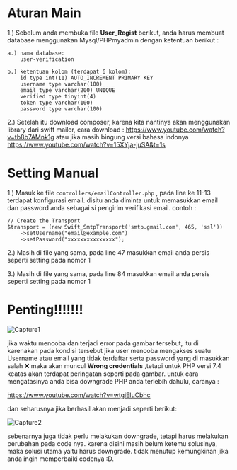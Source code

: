 # Aturan Main
1.) Sebelum anda membuka file **User_Regist** berikut, anda harus membuat database menggunakan Mysql/PHPmyadmin dengan ketentuan berikut :

    a.) nama database:
        user-verification

    b.) ketentuan kolom (terdapat 6 kolom):
        id type int(11) AUTO_INCREMENT PRIMARY KEY
        username type varchar(100)
        email type varchar(200) UNIQUE
        verified type tinyint(4)
        token type varchar(100)
        password type varchar(100)
        
2.) Setelah itu download composer, karena kita nantinya akan menggunakan library dari swift mailer, cara download : https://www.youtube.com/watch?v=tb8b7AMnk1g atau jika masih bingung versi bahasa indonya https://www.youtube.com/watch?v=15XYja-juSA&t=1s

# Setting Manual 
1.) Masuk ke file `controllers/emailController.php` , pada line ke 11-13 terdapat konfigurasi email. disitu anda diminta untuk memasukkan email dan password anda sebagai si pengirim verifikasi email. contoh :

    // Create the Transport
    $transport = (new Swift_SmtpTransport('smtp.gmail.com', 465, 'ssl'))
        ->setUsername("email@example.com")
        ->setPassword("xxxxxxxxxxxxxxx");

2.) Masih di file yang sama, pada line 47 masukkan email anda persis seperti setting pada nomor 1

3.) Masih di file yang sama, pada line 84 masukkan email anda persis seperti setting pada nomor 1


# Penting!!!!!!!
![Capture1](https://user-images.githubusercontent.com/61005674/103461788-8db4e900-4d53-11eb-8e5c-512968cbbf43.PNG)

jika waktu mencoba dan terjadi error pada gambar tersebut, itu di karenakan pada kondisi tersebut jika user mencoba mengakses suatu Username atau email yang tidak terdaftar serta password yang di masukkan salah ❌ maka akan muncul  **Wrong credentials** ,tetapi untuk PHP versi 7.4 keatas akan terdapat peringatan seperti pada gambar. untuk cara mengatasinya anda bisa downgrade PHP anda terlebih dahulu, caranya : 

https://www.youtube.com/watch?v=wtgiEluCbhc

dan seharusnya jika berhasil akan menjadi seperti berikut: 

![Capture2](https://user-images.githubusercontent.com/61005674/103461804-a4f3d680-4d53-11eb-9633-c92ed6a2abd3.PNG)

sebenarnya juga tidak perlu melakukan downgrade, tetapi harus melakukan perubahan pada code nya. karena disini masih belum ketemu solusinya, maka solusi utama yaitu harus downgrade. tidak menutup kemungkinan jika anda ingin memperbaiki codenya :D.
